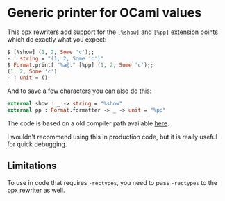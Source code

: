 Generic printer for OCaml values
================================

This ppx rewriters add support for the `[%show]` and `[%pp]` extension
points which do exactly what you expect:

```ocaml
$ [%show] (1, 2, Some 'c');;
- : string = "(1, 2, Some 'c')"
$ Format.printf "%a@." [%pp] (1, 2, Some 'c');;
(1, 2, Some 'c')
- : unit = ()
```

And to save a few characters you can also do this:

```ocaml
external show : _ -> string = "%show"
external pp : Format.formatter -> _ -> unit = "%pp"
```

The code is based on a old compiler path available
[here](https://github.com/diml/ocaml-3.12.1-print).

I wouldn't recommend using this in production code, but it is really
useful for quick debugging.

Limitations
-----------

To use in code that requires `-rectypes`, you need to pass `-rectypes`
to the ppx rewriter as well.
